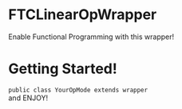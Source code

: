 # FTCLinearOpWrapper
Enable Functional Programming with this wrapper!
# Getting Started!
`public class YourOpMode extends wrapper`  
and ENJOY!
